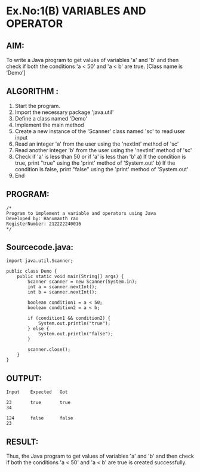 # Ex.No:1(B) VARIABLES AND OPERATOR

## AIM:
To write a Java program to get values of variables 'a' and 'b' and then check if both the conditions 'a < 50' and 'a < b' are true. [Class name is ‘Demo’]

## ALGORITHM :
1.	Start the program.
2.	Import the necessary package 'java.util'
3.	Define a class named 'Demo'
4.	Implement the main method
5.	Create a new instance of the 'Scanner' class named 'sc' to read user input
6.	Read an integer 'a' from the user using the 'nextInt' method of 'sc'
7.	Read another integer 'b' from the user using the 'nextInt' method of 'sc'
8.	Check if 'a' is less than 50 or if 'a' is less than 'b'
a)	If the condition is true, print "true" using the 'print' method of 'System.out'
b)	If the condition is false, print "false" using the 'print' method of 'System.out'
9.	End



## PROGRAM:
 ```
/*
Program to implement a variable and operators using Java
Developed by: Hanumanth rao
RegisterNumber: 212222240016
*/
```

## Sourcecode.java:
```
import java.util.Scanner;

public class Demo {
    public static void main(String[] args) {
        Scanner scanner = new Scanner(System.in);
        int a = scanner.nextInt();
        int b = scanner.nextInt();

        boolean condition1 = a < 50;
        boolean condition2 = a < b;

        if (condition1 && condition2) {
            System.out.println("true");
        } else {
            System.out.println("false");
        }

        scanner.close();
    }
}
```
## OUTPUT:
```
Input    Expected   Got

23       true       true
34

124      false      false
23
```
## RESULT:
Thus, the Java program to get values of variables 'a' and 'b' and then check if both the conditions 'a < 50' and 'a < b' are true is created successfully.
